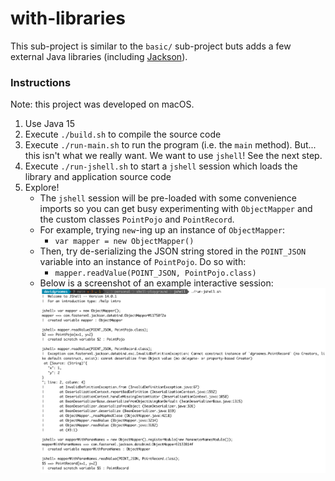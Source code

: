 # with-libraries

This sub-project is similar to the `basic/` sub-project buts adds a few external Java libraries (including [Jackson](https://github.com/FasterXML/jackson)).

### Instructions

Note: this project was developed on macOS.

1. Use Java 15
1. Execute `./build.sh` to compile the source code
1. Execute `./run-main.sh` to run the program (i.e. the `main` method). But... this isn't what we really want. We want
   to use `jshell`! See the next step.
1. Execute `./run-jshell.sh` to start a `jshell` session which loads the library and application source code
1. Explore!
    * The `jshell` session will be pre-loaded with some convenience imports so you can get busy experimenting with `ObjectMapper`
      and the custom classes `PointPojo` and `PointRecord`.
    * For example, trying `new`-ing up an instance of `ObjectMapper`:
      * `var mapper = new ObjectMapper()`
    * Then, try de-serializing the JSON string stored in the `POINT_JSON` variable into an instance of `PointPojo`. Do so with:
      * `mapper.readValue(POINT_JSON, PointPojo.class)`
    * Below is a screenshot of an example interactive session:
      ![jshell example interactive session](example-session.png)
